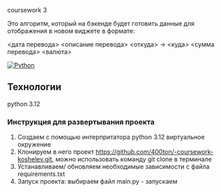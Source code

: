 coursework 3

Это алгоритм, который на бэкенде будет готовить данные для отображения в новом виджете в формате:

<дата перевода> <описание перевода>
<откуда> -> <куда>
<сумма перевода> <валюта>

[![Python](https://img.shields.io/badge/-Python-464646?style=flat-square&logo=Python)](https://www.python.org/)

## Технологии
python 3.12

### Инструкция для развертывания проекта

1. Создаем с помощью интерпритатора python 3.12 виртуальное окружение
2. Клонируем в него проект https://github.com/400ton/-coursework-koshelev.git, можно использовать команду git clone в терминале
3. Устанавливаем/ обновляем необходимые зависимости с файла requirements.txt
4. Запуск проекта: выбираем файл main.ру - запускаем


 
